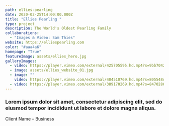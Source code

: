 ```yaml
---
path: ellies-pearling
date: 2020-02-25T14:00:00.000Z
title: "Ellies Pearling "
type: project
description: The World's Oldest Pearling Family
collaborations:
  - "Images & Video: Sam Thies"
website: https://elliespearling.com
color: "#aaa4a6"
homepage: "True"
featureImage: assets/ellies_hero.jpg
galleryImages:
  - video: https://player.vimeo.com/external/425705595.hd.mp4?s=9bb70428eb39650bdcab363889a1809dee1beebc&profile_id=174
  - image: assets/ellies_website_01.jpg
  - image: ""
    video: https://player.vimeo.com/external/404510769.hd.mp4?s=805548d41efc30529badac48e09492efe83e8354&profile_id=175
  - video: https://player.vimeo.com/external/389170269.hd.mp4?s=8470286ce7de00a1d61b2344719241f8ebb4ab3c&profile_id=175
---
```

### Lorem ipsum dolor sit amet, consectetur adipiscing elit, sed do eiusmod tempor incididunt ut labore et dolore magna aliqua.

Client Name – Business